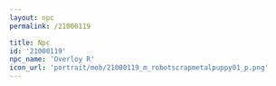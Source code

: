 ```yaml
---
layout: npc
permalink: /21000119

title: Npc
id: '21000119'
npc_name: 'Overloy R'
icon_url: 'portrait/mob/21000119_m_robotscrapmetalpuppy01_p.png'
---
```

